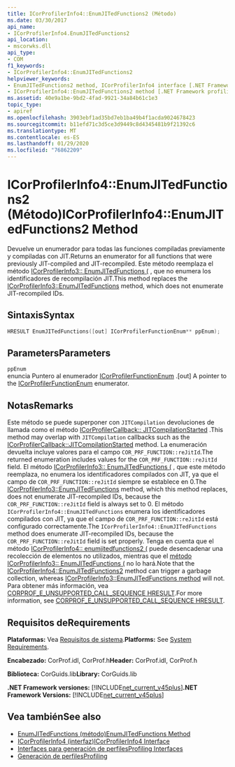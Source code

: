 ```yaml
---
title: ICorProfilerInfo4::EnumJITedFunctions2 (Método)
ms.date: 03/30/2017
api_name:
- ICorProfilerInfo4.EnumJITedFunctions2
api_location:
- mscorwks.dll
api_type:
- COM
f1_keywords:
- ICorProfilerInfo4::EnumJITedFunctions2
helpviewer_keywords:
- EnumJITedFunctions2 method, ICorProfilerInfo4 interface [.NET Framework profiling]
- ICorProfilerInfo4::EnumJITedFunctions2 method [.NET Framework profiling]
ms.assetid: 40e9a1be-9bd2-4fad-9921-34a84b61c1e3
topic_type:
- apiref
ms.openlocfilehash: 3903ebf1ad35bd7eb1ba49b4f1acda9024678423
ms.sourcegitcommit: b11efd71c3d5ce3d9449c8d4345481b9f21392c6
ms.translationtype: MT
ms.contentlocale: es-ES
ms.lasthandoff: 01/29/2020
ms.locfileid: "76862209"
---
```

# <a name="icorprofilerinfo4enumjitedfunctions2-method"></a><span data-ttu-id="20d16-102">ICorProfilerInfo4::EnumJITedFunctions2 (Método)</span><span class="sxs-lookup"><span data-stu-id="20d16-102">ICorProfilerInfo4::EnumJITedFunctions2 Method</span></span>
<span data-ttu-id="20d16-103">Devuelve un enumerador para todas las funciones compiladas previamente y compiladas con JIT.</span><span class="sxs-lookup"><span data-stu-id="20d16-103">Returns an enumerator for all functions that were previously JIT-compiled and JIT-recompiled.</span></span> <span data-ttu-id="20d16-104">Este método reemplaza el método [ICorProfilerInfo3:: EnumJITedFunctions (](icorprofilerinfo3-enumjitedfunctions-method.md) , que no enumera los identificadores de recompilación JIT.</span><span class="sxs-lookup"><span data-stu-id="20d16-104">This method replaces the [ICorProfilerInfo3::EnumJITedFunctions](icorprofilerinfo3-enumjitedfunctions-method.md) method, which does not enumerate JIT-recompiled IDs.</span></span>  
  
## <a name="syntax"></a><span data-ttu-id="20d16-105">Sintaxis</span><span class="sxs-lookup"><span data-stu-id="20d16-105">Syntax</span></span>  
  
```cpp  
HRESULT EnumJITedFunctions([out] ICorProfilerFunctionEnum** ppEnum);  
```  
  
## <a name="parameters"></a><span data-ttu-id="20d16-106">Parameters</span><span class="sxs-lookup"><span data-stu-id="20d16-106">Parameters</span></span>  
 `ppEnum`  
 <span data-ttu-id="20d16-107">enuncia Puntero al enumerador [ICorProfilerFunctionEnum](icorprofilerfunctionenum-interface.md) .</span><span class="sxs-lookup"><span data-stu-id="20d16-107">[out] A pointer to the [ICorProfilerFunctionEnum](icorprofilerfunctionenum-interface.md) enumerator.</span></span>  
  
## <a name="remarks"></a><span data-ttu-id="20d16-108">Notas</span><span class="sxs-lookup"><span data-stu-id="20d16-108">Remarks</span></span>  
 <span data-ttu-id="20d16-109">Este método se puede superponer con `JITCompilation` devoluciones de llamada como el método [ICorProfilerCallback:: JITCompilationStarted](icorprofilercallback-jitcompilationstarted-method.md) .</span><span class="sxs-lookup"><span data-stu-id="20d16-109">This method may overlap with `JITCompilation` callbacks such as the [ICorProfilerCallback::JITCompilationStarted](icorprofilercallback-jitcompilationstarted-method.md) method.</span></span> <span data-ttu-id="20d16-110">La enumeración devuelta incluye valores para el campo `COR_PRF_FUNCTION::reJitId`.</span><span class="sxs-lookup"><span data-stu-id="20d16-110">The returned enumeration includes values for the `COR_PRF_FUNCTION::reJitId` field.</span></span> <span data-ttu-id="20d16-111">El método [ICorProfilerInfo3:: EnumJITedFunctions (](icorprofilerinfo3-enumjitedfunctions-method.md) , que este método reemplaza, no enumera los identificadores compilados con JIT, ya que el campo de `COR_PRF_FUNCTION::reJitId` siempre se establece en 0.</span><span class="sxs-lookup"><span data-stu-id="20d16-111">The [ICorProfilerInfo3::EnumJITedFunctions](icorprofilerinfo3-enumjitedfunctions-method.md) method, which this method replaces, does not enumerate JIT-recompiled IDs, because the `COR_PRF_FUNCTION::reJitId` field is always set to 0.</span></span> <span data-ttu-id="20d16-112">El método `ICorProfilerInfo4::EnumJITedFunctions` enumera los identificadores compilados con JIT, ya que el campo de `COR_PRF_FUNCTION::reJitId` está configurado correctamente.</span><span class="sxs-lookup"><span data-stu-id="20d16-112">The `ICorProfilerInfo4::EnumJITedFunctions` method does enumerate JIT-recompiled IDs, because the `COR_PRF_FUNCTION::reJitId` field is set properly.</span></span> <span data-ttu-id="20d16-113">Tenga en cuenta que el método [ICorProfilerInfo4:: enumjitedfunctions2 (](icorprofilerinfo4-enumjitedfunctions2-method.md) puede desencadenar una recolección de elementos no utilizados, mientras que el [método ICorProfilerInfo3:: EnumJITedFunctions (](icorprofilerinfo3-enumjitedfunctions-method.md) no lo hará.</span><span class="sxs-lookup"><span data-stu-id="20d16-113">Note that the [ICorProfilerInfo4::EnumJITedFunctions2](icorprofilerinfo4-enumjitedfunctions2-method.md) method can trigger a garbage collection, whereas [ICorProfilerInfo3::EnumJITedFunctions method](icorprofilerinfo3-enumjitedfunctions-method.md) will not.</span></span>  <span data-ttu-id="20d16-114">Para obtener más información, vea [CORPROF_E_UNSUPPORTED_CALL_SEQUENCE HRESULT](corprof-e-unsupported-call-sequence-hresult.md).</span><span class="sxs-lookup"><span data-stu-id="20d16-114">For more information, see [CORPROF_E_UNSUPPORTED_CALL_SEQUENCE HRESULT](corprof-e-unsupported-call-sequence-hresult.md).</span></span>  
  
## <a name="requirements"></a><span data-ttu-id="20d16-115">Requisitos de</span><span class="sxs-lookup"><span data-stu-id="20d16-115">Requirements</span></span>  
 <span data-ttu-id="20d16-116">**Plataformas:** Vea [Requisitos de sistema](../../../../docs/framework/get-started/system-requirements.md).</span><span class="sxs-lookup"><span data-stu-id="20d16-116">**Platforms:** See [System Requirements](../../../../docs/framework/get-started/system-requirements.md).</span></span>  
  
 <span data-ttu-id="20d16-117">**Encabezado:** CorProf.idl, CorProf.h</span><span class="sxs-lookup"><span data-stu-id="20d16-117">**Header:** CorProf.idl, CorProf.h</span></span>  
  
 <span data-ttu-id="20d16-118">**Biblioteca:** CorGuids.lib</span><span class="sxs-lookup"><span data-stu-id="20d16-118">**Library:** CorGuids.lib</span></span>  
  
 <span data-ttu-id="20d16-119">**.NET Framework versiones:** [!INCLUDE[net_current_v45plus](../../../../includes/net-current-v45plus-md.md)]</span><span class="sxs-lookup"><span data-stu-id="20d16-119">**.NET Framework Versions:** [!INCLUDE[net_current_v45plus](../../../../includes/net-current-v45plus-md.md)]</span></span>  
  
## <a name="see-also"></a><span data-ttu-id="20d16-120">Vea también</span><span class="sxs-lookup"><span data-stu-id="20d16-120">See also</span></span>

- [<span data-ttu-id="20d16-121">EnumJITedFunctions (método)</span><span class="sxs-lookup"><span data-stu-id="20d16-121">EnumJITedFunctions Method</span></span>](icorprofilerinfo3-enumjitedfunctions-method.md)
- [<span data-ttu-id="20d16-122">ICorProfilerInfo4 (interfaz)</span><span class="sxs-lookup"><span data-stu-id="20d16-122">ICorProfilerInfo4 Interface</span></span>](icorprofilerinfo4-interface.md)
- [<span data-ttu-id="20d16-123">Interfaces para generación de perfiles</span><span class="sxs-lookup"><span data-stu-id="20d16-123">Profiling Interfaces</span></span>](profiling-interfaces.md)
- [<span data-ttu-id="20d16-124">Generación de perfiles</span><span class="sxs-lookup"><span data-stu-id="20d16-124">Profiling</span></span>](index.md)
